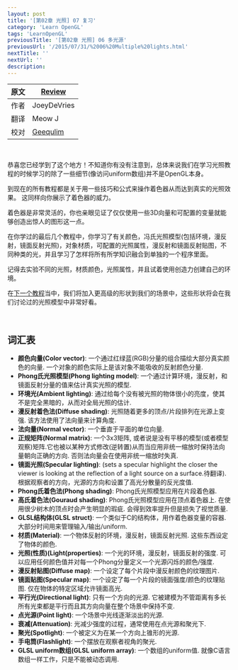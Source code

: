```yaml
---
layout: post
title: '[第02章 光照] 07 复习'
category: 'Learn OpenGL'
tags: 'LearnOpenGL'
previousTitle: '[第02章 光照] 06 多光源'
previousUrl: '/2015/07/31/%2006%20Multiple%20lights.html'
nextTitle: ''
nextUrl: ''
description:
---
```


原文     | [Review](http://learnopengl.com/#!Lighting/Review)
      ---|---
作者     | JoeyDeVries
翻译     | Meow J
校对     | [Geequlim](http://geequlim.com)

<br>

恭喜您已经学到了这个地方！不知道你有没有注意到，总体来说我们在学习光照教程的时候学习的除了一些细节(像访问uniform数组)并不是OpenGL本身。

到现在的所有教程都是关于用一些技巧和公式来操作着色器从而达到真实的光照效果。 这同样向你展示了着色器的威力。

着色器是非常灵活的，你也亲眼见证了仅仅使用一些3D向量和可配置的变量就能够创造出惊人的图形这一点。

在你学过的最后几个教程中，你学习了有关颜色，冯氏光照模型(包括环境，漫反射，镜面反射光照)，对象材质，可配置的光照属性，漫反射和镜面反射贴图，不同种类的光，并且学习了怎样将所有所学知识融合到单独的一个程序里面。

记得去实验不同的光照，材质颜色，光照属性，并且试着使用创造力创建自己的环境。

在[下一个教程]()当中，我们将加入更高级的形状到我们的场景中，这些形状将会在我们讨论过的光照模型中非常好看。

<br>

词汇表
--------

- **颜色向量(Color vector)**: 一个通过红绿蓝(RGB)分量的组合描绘大部分真实颜色的向量. 一个对象的颜色实际上是该对象不能吸收的反射颜色分量.
- **Phong氏光照模型(Phong lighting model)**: 一个通过计算环境，漫反射，和镜面反射分量的值来估计真实光照的模型.
- **环境光(Ambient lighting)**: 通过给每个没有被光照的物体很小的亮度，使其不是完全黑暗的，从而对全局光照的估计.
- **漫反射着色法(Diffuse shading)**: 光照随着更多的顶点/片段排列在光源上变强. 该方法使用了法向量来计算角度.
- **法向量(Normal vector)**: 一个垂直于平面的单位向量.
- **正规矩阵(Normal matrix)**: 一个3x3矩阵, 或者说是没有平移的模型(或者模型观察)矩阵.它也被以某种方式修改(逆转置)从而当应用非统一缩放时保持法向量朝向正确的方向. 否则法向量会在使用非统一缩放时失真.
- **镜面光照(Specular lighting)**: (sets a specular highlight the closer the viewer is looking at the reflection of a light source on a surface.待翻译). 根据观察者的方向，光源的方向和设置了高光分散量的反光度值.
- **Phong氏着色法(Phong shading)**: Phong氏光照模型应用在片段着色器.
- **高氏着色法(Gouraud shading)**: Phong氏光照模型应用在顶点着色器上. 在使用很少树木的顶点时会产生明显的瑕疵. 会得到效率提升但是损失了视觉质量.
- **GLSL结构体(GLSL struct)**: 一个类似于C的结构体，用作着色器变量的容器. 大部分时间用来管理输入/输出/uniform.
- **材质(Material)**: 一个物体反射的环境，漫反射，镜面反射光照. 这些东西设定了物体的颜色.
- **光照(性质)(Light(properties)**: 一个光的环境，漫反射，镜面反射的强度. 可以应用任何颜色值并对每一个Phong分量定义一个光源闪烁的颜色/强度.
- **漫反射贴图(Diffuse map)**: 一个设定了每个片段中漫反射颜色的纹理图片.
- **镜面贴图(Specular map)**: 一个设定了每一个片段的镜面强度/颜色的纹理贴图. 仅在物体的特定区域允许镜面高光.
- **平行光(Directional light)**: 只有一个方向的光源. 它被建模为不管距离有多长所有光束都是平行而且其方向向量在整个场景中保持不变.
- **点光源(Point light)**: 一个场景中光线逐渐淡出的光源.
- **衰减(Attenuation)**: 光减少强度的过程，通常使用在点光源和聚光下.
- **聚光(Spotlight)**: 一个被定义为在某一个方向上锥形的光源.
- **手电筒(Flashlight)**: 一个摆放在观察者视角的聚光.
- **GLSL uniform数组(GLSL uniform array)**: 一个数组的uniform值. 就像C语言数组一样工作，只是不能被动态调用.
